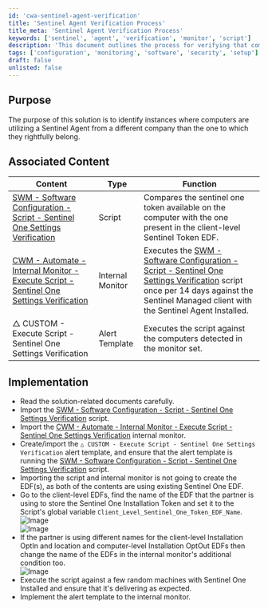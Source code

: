 ```yaml
---
id: 'cwa-sentinel-agent-verification'
title: 'Sentinel Agent Verification Process'
title_meta: 'Sentinel Agent Verification Process'
keywords: ['sentinel', 'agent', 'verification', 'monitor', 'script']
description: 'This document outlines the process for verifying that computers are using the correct Sentinel Agent associated with their respective clients. It includes implementation steps, associated scripts, and monitors for effective management.'
tags: ['configuration', 'monitoring', 'software', 'security', 'setup']
draft: false
unlisted: false
---
```

## Purpose

The purpose of this solution is to identify instances where computers are utilizing a Sentinel Agent from a different company than the one to which they rightfully belong.

## Associated Content

| Content                                                                                                                                                                       | Type           | Function                                                                                                               |
|------------------------------------------------------------------------------------------------------------------------------------------------------------------------------|----------------|------------------------------------------------------------------------------------------------------------------------|
| [SWM - Software Configuration - Script - Sentinel One Settings Verification](https://proval.itglue.com/DOC-5078775-12924820)                                             | Script         | Compares the sentinel one token available on the computer with the one present in the client-level Sentinel Token EDF. |
| [CWM - Automate - Internal Monitor - Execute Script - Sentinel One Settings Verification](https://proval.itglue.com/DOC-5078775-12924830)                                 | Internal Monitor| Executes the [SWM - Software Configuration - Script - Sentinel One Settings Verification](https://proval.itglue.com/DOC-5078775-12924820) script once per 14 days against the Sentinel Managed client with the Sentinel Agent Installed. |
| △ CUSTOM - Execute Script - Sentinel One Settings Verification                                                                                                             | Alert Template  | Executes the script against the computers detected in the monitor set.                                               |

## Implementation

- Read the solution-related documents carefully.
- Import the [SWM - Software Configuration - Script - Sentinel One Settings Verification](https://proval.itglue.com/DOC-5078775-12924820) script.
- Import the [CWM - Automate - Internal Monitor - Execute Script - Sentinel One Settings Verification](https://proval.itglue.com/DOC-5078775-12924830) internal monitor.
- Create/import the `△ CUSTOM - Execute Script - Sentinel One Settings Verification` alert template, and ensure that the alert template is running the [SWM - Software Configuration - Script - Sentinel One Settings Verification](https://proval.itglue.com/DOC-5078775-12924820) script.
- Importing the script and internal monitor is not going to create the EDF(s), as both of the contents are using existing Sentinel One EDF.
- Go to the client-level EDFs, find the name of the EDF that the partner is using to store the Sentinel One Installation Token and set it to the Script's global variable `Client_Level_Sentinel_One_Token_EDF_Name`.  
  ![Image](5078775/docs/13390806/images/19203998)  
  ![Image](5078775/docs/13390806/images/19204047)  
- If the partner is using different names for the client-level Installation OptIn and location and computer-level Installation OptOut EDFs then change the name of the EDFs in the internal monitor's additional condition too.  
  ![Image](5078775/docs/13390806/images/19204185)  
- Execute the script against a few random machines with Sentinel One Installed and ensure that it's delivering as expected.
- Implement the alert template to the internal monitor.

